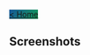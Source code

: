 <a href="https://matek0611.github.io/PospoLiteHTML" class="btn" style="background-image: linear-gradient(120deg, #155799, #159957);"> &lt; Home </a>

## Screenshots

